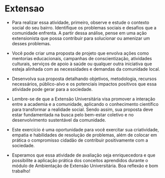 # Extensao
- Para realizar essa atividade, primeiro, observe e estude o contexto social do seu bairro. Identifique os problemas sociais e desafios que a comunidade enfrenta. A partir dessa análise, pense em uma ação extensionista que possa contribuir para solucionar ou amenizar um desses problemas.

- Você pode criar uma proposta de projeto que envolva ações como mentorias educacionais, campanhas de conscientização, atividades culturais, serviços de apoio à saúde ou qualquer outra iniciativa que esteja alinhada com as necessidades e demandas da comunidade local.

- Desenvolva sua proposta detalhando objetivos, metodologia, recursos necessários, público-alvo e os potenciais impactos positivos que essa atividade pode gerar para a sociedade.

- Lembre-se de que a Extensão Universitária visa promover a interação entre a academia e a comunidade, aplicando o conhecimento científico para transformar a realidade social. Sendo assim, sua proposta deve estar fundamentada na busca pelo bem-estar coletivo e no desenvolvimento sustentável da comunidade.

- Este exercício é uma oportunidade para você exercitar sua criatividade, empatia e habilidades de resolução de problemas, além de colocar em prática o compromisso cidadão de contribuir positivamente com a sociedade.

- Esperamos que essa atividade de avaliação seja enriquecedora e que possibilite a aplicação prática dos conceitos aprendidos durante o módulo de Ambientação de Extensão Universitária. Boa reflexão e bom trabalho!
